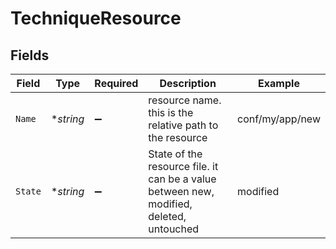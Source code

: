 # TechniqueResource


## Fields

| Field                                                                                   | Type                                                                                    | Required                                                                                | Description                                                                             | Example                                                                                 |
| --------------------------------------------------------------------------------------- | --------------------------------------------------------------------------------------- | --------------------------------------------------------------------------------------- | --------------------------------------------------------------------------------------- | --------------------------------------------------------------------------------------- |
| `Name`                                                                                  | **string*                                                                               | :heavy_minus_sign:                                                                      | resource name. this is the relative path to the resource                                | conf/my/app/new                                                                         |
| `State`                                                                                 | **string*                                                                               | :heavy_minus_sign:                                                                      | State of the resource file. it can be a value between new, modified, deleted, untouched | modified                                                                                |